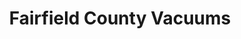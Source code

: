 ---
title: "Fairfield County Vacuums"
url: /stamford/fairfield-county-vacuums/
shop: Staubsauger
---